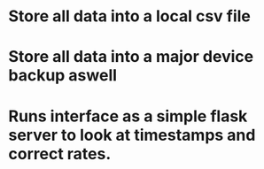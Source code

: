 # Store all data into a local csv file
# Store all data into a major device backup aswell
# Runs interface as a simple flask server to look at timestamps and correct rates.
